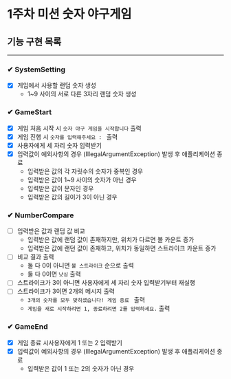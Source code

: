 # 1주차 미션 숫자 야구게임

## 기능 구현 목록

---

### ✔ SystemSetting

- [x] 게임에서 사용할 랜덤 숫자 생성
    - 1~9 사이의 서로 다른 3자리 랜덤 숫자 생성

### ✔ GameStart

- [X] 게임 처음 시작 시 `숫자 야구 게임을 시작합니다` 출력
- [X] 게임 진행 시 `숫자를 입력해주세요 : ` 출력
- [x] 사용자에게 세 자리 숫자 입력받기
- [x] 입력값이 예외사항의 경우 (IllegalArgumentException) 발생 후 애플리케이션 종료
    - 입력받은 값의 각 자릿수의 숫자가 중복인 경우
    - 입력받은 값이 1~9 사이의 숫자가 아닌 경우
    - 입력받은 값이 문자인 경우
    - 입력받은 값의 길이가 3이 아닌 경우

### ✔ NumberCompare

- [ ] 입력받은 값과 랜덤 값 비교
    - 입력받은 값에 랜덤 값이 존재하지만, 위치가 다르면 볼 카운트 증가
    - 입력받은 값에 랜던 값이 존재하고, 위치가 동일하면 스트라이크 카운트 증가
- [ ] 비교 결과 출력
    - 둘 다 0이 아니면 `볼 스트라이크` 순으로 출력
    - 둘 다 0이면 `낫싱` 출력
- [ ] 스트라이크가 3이 아니면 사용자에게 세 자리 숫자 입력받기부터 재실행
- [ ] 스트라이크가 3이면 2개의 메시지 출력
    - `3개의 숫자를 모두 맞히셨습니다! 게임 종료 ` 출력
    - `게임을 새로 시작하려면 1, 종료하려면 2를 입력하세요.` 출력

### ✔ GameEnd

- [x] 게임 종료 시사용자에게 1 또는 2 입력받기
- [x] 입력값이 예외사항의 경우 (IllegalArgumentException) 발생 후 애플리케이션 종료
    - 입력받은 값이 1 또는 2의 숫자가 아닌 경우